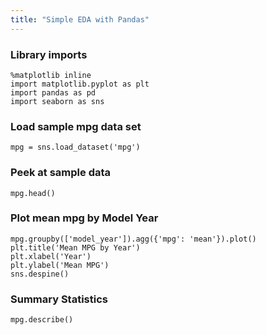 ```yaml
---
title: "Simple EDA with Pandas"
---
```


### Library imports

```{.python .cb.nb jupyter_kernel=python3 number_lines=True}
%matplotlib inline
import matplotlib.pyplot as plt
import pandas as pd
import seaborn as sns
```

### Load sample mpg data set

```{.python .cb.nb}
mpg = sns.load_dataset('mpg')
```

### Peek at sample data

```{.python .cb.nb}
mpg.head()
```

### Plot mean mpg by Model Year

```{.python .cb.nb first_number=integer number_lines=true}
mpg.groupby(['model_year']).agg({'mpg': 'mean'}).plot()
plt.title('Mean MPG by Year')
plt.xlabel('Year')
plt.ylabel('Mean MPG')
sns.despine()
```

### Summary Statistics

```{.python .cb.nb first_number=integer number_lines=true}
mpg.describe()
```
